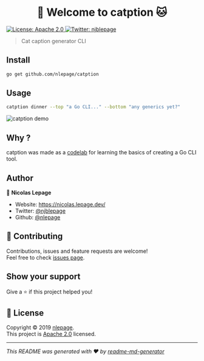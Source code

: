 <h1 align="center">👋 Welcome to catption 🐱</h1>
<p>
  <a href="https://spdx.org/licenses/Apache-2.0.html" target="_blank">
    <img alt="License: Apache 2.0" src="https://img.shields.io/badge/License-Apache 2.0-yellow.svg" />
  </a>
  <a href="https://twitter.com/njblepage" target="_blank">
    <img alt="Twitter: njblepage" src="https://img.shields.io/twitter/follow/njblepage.svg?style=social" />
  </a>
</p>

> Cat caption generator CLI

## Install

```sh
go get github.com/nlepage/catption
```

## Usage

```sh
catption dinner --top "a Go CLI..." --bottom "any generics yet?"
```

![catption demo](https://raw.githubusercontent.com/nlepage/catption/master/demo.gif)

## Why ?

catption was made as a [codelab](https://nlepage.github.io/catption/) for learning the basics of creating a Go CLI tool.

## Author

👤 **Nicolas Lepage**

* Website: https://nicolas.lepage.dev/
* Twitter: [@njblepage](https://twitter.com/njblepage)
* Github: [@nlepage](https://github.com/nlepage)

## 🤝 Contributing

Contributions, issues and feature requests are welcome!<br />Feel free to check [issues page](https://github.com/nlepage/catption/issues).

## Show your support

Give a ⭐️ if this project helped you!

## 📝 License

Copyright © 2019 [nlepage](https://github.com/nlepage).<br />
This project is [Apache 2.0](https://spdx.org/licenses/Apache-2.0.html) licensed.

***
_This README was generated with ❤️ by [readme-md-generator](https://github.com/kefranabg/readme-md-generator)_
